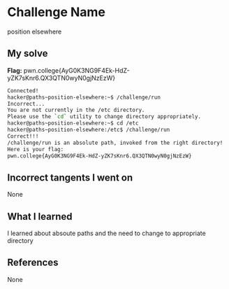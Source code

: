 # Challenge Name
position elsewhere

## My solve
**Flag:** pwn.college{AyG0K3NG9F4Ek-HdZ-yZK7sKnr6.QX3QTN0wyN0gjNzEzW}

```bash
Connected!
hacker@paths~position-elsewhere:~$ /challenge/run
Incorrect...
You are not currently in the /etc directory.
Please use the `cd` utility to change directory appropriately.
hacker@paths~position-elsewhere:~$ cd /etc
hacker@paths~position-elsewhere:/etc$ /challenge/run
Correct!!!
/challenge/run is an absolute path, invoked from the right directory!
Here is your flag:
pwn.college{AyG0K3NG9F4Ek-HdZ-yZK7sKnr6.QX3QTN0wyN0gjNzEzW}
```
## Incorrect tangents I went on
None

## What I learned
I learned about absoute paths and the need to change to appropriate directory

## References 
None
